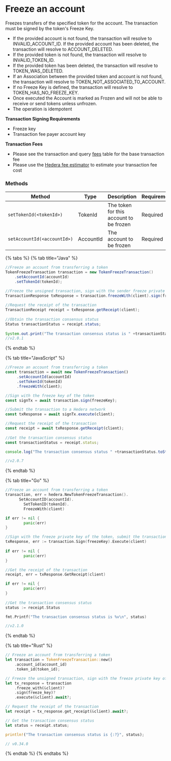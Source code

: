 # Freeze an account

Freezes transfers of the specified token for the account. The transaction must be signed by the token's Freeze Key.

* If the provided account is not found, the transaction will resolve to INVALID\_ACCOUNT\_ID. If the provided account has been deleted, the transaction will resolve to ACCOUNT\_DELETED.
* If the provided token is not found, the transaction will resolve to INVALID\_TOKEN\_ID.
* If the provided token has been deleted, the transaction will resolve to TOKEN\_WAS\_DELETED.
* If an Association between the provided token and account is not found, the transaction will resolve to TOKEN\_NOT\_ASSOCIATED\_TO\_ACCOUNT.
* If no Freeze Key is defined, the transaction will resolve to TOKEN\_HAS\_NO\_FREEZE\_KEY.
* Once executed the Account is marked as Frozen and will not be able to receive or send tokens unless unfrozen.
* The operation is idempotent

**Transaction Signing Requirements**

* Freeze key
* Transaction fee payer account key

**Transaction Fees**

* Please see the transaction and query [fees](../../../networks/mainnet/fees/#transaction-and-query-fees) table for the base transaction fee
* Please use the [Hedera fee estimator](https://hedera.com/fees) to estimate your transaction fee cost

### Methods

| Method                      | Type      | Description                             | Requirement |
| --------------------------- | --------- | --------------------------------------- | ----------- |
| `setTokenId(<tokenId>)`     | TokenId   | The token for this account to be frozen | Required    |
| `setAccountId(<accountId>)` | AccountId | The account to be frozen                | Required    |

{% tabs %}
{% tab title="Java" %}
```java
//Freeze an account from transferring a token
TokenFreezeTransaction transaction = new TokenFreezeTransaction()
    .setAccountId(accountId)
    .setTokenId(tokenId);

//Freeze the unsigned transaction, sign with the sender freeze private key of the token, submit the transaction to a Hedera network
TransactionResponse txResponse = transaction.freezeWith(client).sign(freezeKey).execute(client);
    
//Request the receipt of the transaction
TransactionReceipt receipt = txResponse.getReceipt(client);
    
//Obtain the transaction consensus status
Status transactionStatus = receipt.status;
    
System.out.print("The transaction consensus status is " +transactionStatus);
//v2.0.1
```
{% endtab %}

{% tab title="JavaScript" %}
```javascript
//Freeze an account from transferring a token
const transaction = await new TokenFreezeTransaction()
     .setAccountId(accountId)
     .setTokenId(tokenId)
     .freezeWith(client);

//Sign with the freeze key of the token 
const signTx = await transaction.sign(freezeKey);

//Submit the transaction to a Hedera network    
const txResponse = await signTx.execute(client);

//Request the receipt of the transaction
const receipt = await txResponse.getReceipt(client);
    
//Get the transaction consensus status
const transactionStatus = receipt.status;

console.log("The transaction consensus status " +transactionStatus.toString());

//v2.0.7
```
{% endtab %}

{% tab title="Go" %}
```go
//Freeze an account from transferring a token
transaction, err = hedera.NewTokenFreezeTransaction().
	  SetAccountID(accountId).
		SetTokenID(tokenId).
		FreezeWith(client)

if err != nil {
		panic(err)
}

//Sign with the freeze private key of the token, submit the transaction to a Hedera network
txResponse, err := transaction.Sign(freezeKey).Execute(client)
		
if err != nil {
		panic(err)
}

//Get the receipt of the transaction
receipt, err = txResponse.GetReceipt(client)

if err != nil {
		panic(err)
}
	
//Get the transaction consensus status
status := receipt.Status

fmt.Printf("The transaction consensus status is %v\n", status)

//v2.1.0
```
{% endtab %}

{% tab title="Rust" %}
```rust
// Freeze an account from transferring a token
let transaction = TokenFreezeTransaction::new()
    .account_id(account_id)
    .token_id(token_id);

// Freeze the unsigned transaction, sign with the freeze private key of the token
let tx_response = transaction
    .freeze_with(&client)?
    .sign(freeze_key)?
    .execute(&client).await?;

// Request the receipt of the transaction
let receipt = tx_response.get_receipt(&client).await?;

// Get the transaction consensus status
let status = receipt.status;

println!("The transaction consensus status is {:?}", status);

// v0.34.0
```
{% endtab %}
{% endtabs %}
